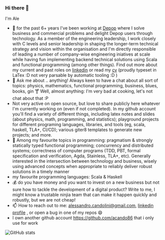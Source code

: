 ### Hi there 👋

I'm Ale

- 🔭 for the past 6+ years I've been working at [Depop](https://depop.com/) where I solve business and commercial problems and delight Depop users through technology. As a member of the engineering leadership, I work closely with C levels and senior leadership in shaping the longer-term technical strategy and vision within the organisation and I'm directly responsible of leading a number of company-wise engineering iniatives at scale while having fun implementing backend technical solutions using Scala and functional programming (among other things). Find out more about my current and past roles on [linkedin](https://www.linkedin.com/in/alessandrocandolini/) or read my [cv](https://github.com/alessandrocandolini/cv-public) (proudly typeset in LaTex :D not very parsable by automatic tooling :D ) 
- 💬 Ask me about .. anything! Always keen to have a chat about all sort of topics: physics, mathematics, functional programming, business, blues, books, gin 🍸 Well, almost anything: I'm very bad at cooking, let's not chat about that :P 
- Not very active on open source, but love to share publicly here whatever I'm currently working on (even if not completed). In my github account you'll find a variety of different things, including latex notes and slides (about physics, math, programming, and statistics); playground projects for different programing languages, libraries, and tools (eg, scala, haskell, TLA+, CI/CD); various giter8 templates to generate new projects; and more. 
- 🌱 Among my favourite topics in programming: pragmatism & strongly statically typed functional programming; concurrency and distributed systems; correctness of computer programs (TDD, PBT, formal specification and verification, Agda, Stainless, TLA+, etc). Generally interested in the intersection between technology and business, wisely using advanced concepts when appropriate to reliably deliver robust solutions in a timely manner
- my favourite programming languages: Scala & Haskell
- 💰 do you have money and you want to invest on a new business but not sure how to tackle the development of a digital product? Write to me, I might know a trustable ninjia team that can make it happen quickly and robustly, but we are not cheap! 
- 📫 How to reach out to me: alessandro.candolini@gmail.com, [linkedin profile](https://www.linkedin.com/in/alessandrocandolini/) , or open a bug in one of my repos 😄 
- I own another github account https://github.com/acando86 that i only use for work

![GitHub stats](https://github-readme-stats.vercel.app/api?username=alessandrocandolini&count_private=true&show_icons=true)


